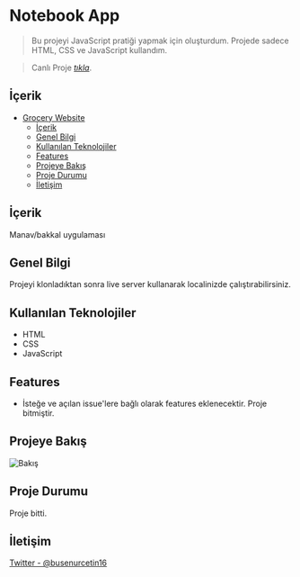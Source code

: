 # Notebook App

> Bu projeyi JavaScript pratiği yapmak için oluşturdum. Projede sadece HTML, CSS ve JavaScript kullandım.

> Canlı Proje [_tıkla_](https://grocery-website-kappa.vercel.app/).

## İçerik
- [Grocery Website](#grocery-app)
  - [İçerik](#i̇çerik)
  - [Genel Bilgi](#genel-bilgi)
  - [Kullanılan Teknolojiler](#kullanılan-teknolojiler)
  - [Features](#features)
  - [Projeye Bakış](#projeye-bakış)
  - [Proje Durumu](#proje-durumu)
  - [İletişim](#i̇letişim)

## İçerik
Manav/bakkal uygulaması

## Genel Bilgi
Projeyi klonladıktan sonra live server kullanarak localinizde çalıştırabilirsiniz.

## Kullanılan Teknolojiler
- HTML
- CSS
- JavaScript


## Features
- İsteğe ve açılan issue'lere bağlı olarak features eklenecektir. Proje bitmiştir.


## Projeye Bakış
![Bakış](https://github.com/busenurcetin/Grocery-Website/assets/110244548/cd843ba6-1789-4059-a1ca-bb06c8740ee2)


## Proje Durumu
Proje bitti.

## İletişim
[Twitter - @busenurcetin16](https://twitter.com/busenurcetin16)
